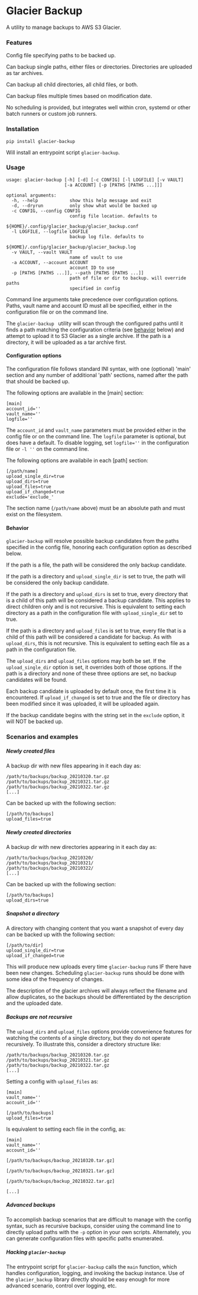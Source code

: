 # Glacier Backup

A utility to manage backups to AWS S3 Glacier.

### Features

Config file specifying paths to be backed up.

Can backup single paths, either files or directories. Directories are uploaded
as tar archives.

Can backup all child directories, all child files, or both.

Can backup files multiple times based on modification date.

No scheduling is provided, but integrates well within cron, systemd or other
batch runners or custom job runners.

### Installation

    pip install glacier-backup

Will install an entrypoint script `glacier-backup`.

### Usage

    usage: glacier-backup [-h] [-d] [-c CONFIG] [-l LOGFILE] [-v VAULT]
                          [-a ACCOUNT] [-p [PATHS [PATHS ...]]]

    optional arguments:
      -h, --help            show this help message and exit
      -d, --dryrun          only show what would be backed up
      -c CONFIG, --config CONFIG
                            config file location. defaults to
                            ${HOME}/.config/glacier_backup/glacier_backup.conf
      -l LOGFILE, --logfile LOGFILE
                            backup log file. defaults to
                            ${HOME}/.config/glacier_backup/glacier_backup.log
      -v VAULT, --vault VAULT
                            name of vault to use
      -a ACCOUNT, --account ACCOUNT
                            account ID to use
      -p [PATHS [PATHS ...]], --path [PATHS [PATHS ...]]
                            path of file or dir to backup. will override paths
                            specified in config

Command line arguments take precedence over configuration options. Paths, vault
name and account ID must all be specified, either in the configuration file or
on the command line.

The `glacier-backup ` utility will scan through the configured paths until it
finds a path matching the configuration criteria (see [behavior](#behavior)
below) and attempt to upload it to S3 Glacier as a single archive. If the path
is a directory, it will be uploaded as a tar archive first.

#### Configuration options

The configuration file follows standard INI syntax, with one (optional) 'main'
section and any number of additional 'path' sections, named after the path that
should be backed up.

The following options are available in the [main] section:

    [main]
    account_id=''
    vault_name=''
    logfile=''

The `account_id` and `vault_name` parameters must be provided either in the
config file or on the command line. The `logfile` parameter is optional, but
does have a default. To disable logging, set `logfile=''` in the configuration
file or `-l ''` on the command line.

The following options are availabile in each [path] section:

    [/path/name]
    upload_single_dir=true
    upload_dirs=true
    upload_files=true
    upload_if_changed=true
    exclude='exclude_'

The section name (`/path/name` above) must be an absolute path and must exist on
the filesystem. 

#### Behavior

`glacier-backup` will resolve possible backup candidates from the paths
specified in the config file, honoring each configuration option as described
below. 

If the path is a file, the path will be considered the only backup candidate.

If the path is a directory and `upload_single_dir` is set to true, the path will
be considered the only backup candidate.

If the path is a directory and `upload_dirs` is set to true, every directory
that is a child of this path will be considered a backup candidate. This
applies to direct children only and is not recursive. This is equivalent to
setting each directory as a path in the configuration file with
`upload_single_dir` set to true.

If the path is a directory and `upload_files`  is set to true, every file that
is a child of this path will be considered a candidate for backup. As with
`upload_dirs`, this is not recursive. This is equivalent to setting each file as
a path in the configuration file.

The `upload_dirs` and `upload_files` options may both be set. If the
`upload_single_dir` option is set, it overrides both of those options. If the
path is a directory and none of these three options are set, no backup
candidates will be found.

Each backup candidate is uploaded by default once, the first time it is
encountered. If `upload_if_changed` is set to true and the file or directory has
been modified since it was uploaded, it will be uploaded again.

If the backup candidate begins with the string set in the `exclude` option,
it will NOT be backed up.

### Scenarios and examples

##### Newly created files

A backup dir with new files appearing in it each day as:

    /path/to/backups/backup_20210320.tar.gz
    /path/to/backups/backup_20210321.tar.gz
    /path/to/backups/backup_20210322.tar.gz
    [...]

Can be backed up with the following section:

    [/path/to/backups]
    upload_files=true


##### Newly created directories

A backup dir with new directories appearing in it each day as:

    /path/to/backups/backup_20210320/
    /path/to/backups/backup_20210321/
    /path/to/backups/backup_20210322/
    [...]

Can be backed up with the following section:

    [/path/to/backups]
    upload_dirs=true

##### Snapshot a directory

A directory with changing content that you want a snapshot of every day can be
backed up with the following section:

    [/path/to/dir]
    upload_single_dir=true
    upload_if_changed=true

This will produce new uploads every time `glacier-backup` runs IF there have
been new changes. Scheduling `glacier-backup` runs should be done with some idea
of the frequency of changes.

The description of the glacier archives will always reflect the filename and
allow duplicates, so the backups should be differentiated by the description and
the uploaded date.

##### Backups are not recursive

The `upload_dirs` and `upload_files` options provide convenience features for
watching the contents of a single directory, but they do not operate
recursively. To illustrate this, consider a directory structure like:

    /path/to/backups/backup_20210320.tar.gz
    /path/to/backups/backup_20210321.tar.gz
    /path/to/backups/backup_20210322.tar.gz
    [...]

Setting a config with `upload_files` as:

    [main]
    vault_name=''
    account_id=''

    [/path/to/backups]
    upload_files=true

Is equivalent to setting each file in the config, as:

    [main]
    vault_name=''
    account_id=''

    [/path/to/backups/backup_20210320.tar.gz]

    [/path/to/backups/backup_20210321.tar.gz]

    [/path/to/backups/backup_20210322.tar.gz]

    [...]

##### Advanced backups

To accomplish backup scenarios that are difficult to manage with the config
syntax, such as recursive backups, consider using the command line to directly
upload paths with the `-p` option in your own scripts. Alternately, you can
generate configuration files with specific paths enumerated.

##### Hacking `glacier-backup`

The entrypoint script for `glacier-backup` calls the `main` function, which
handles configuration, logging, and invoking the backup instance. Use of the
`glacier_backup` library directly should be easy enough for more advanced
scenario, control over logging, etc.
